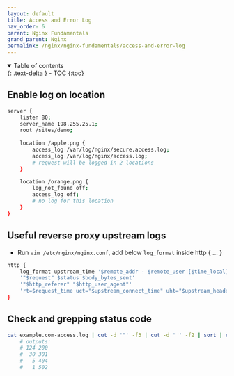 ```yaml
---
layout: default    
title: Access and Error Log
nav_order: 6
parent: Nginx Fundamentals
grand_parent: Nginx
permalink: /nginx/nginx-fundamentals/access-and-error-log
---
```

<details open markdown="block">
  <summary>
    Table of contents
  </summary>
  {: .text-delta }
- TOC
{:toc}
</details>

## Enable log on location
```bash
server {
    listen 80;
    server_name 198.255.25.1;
    root /sites/demo; 
    
    location /apple.png {
        access_log /var/log/nginx/secure.access.log;
        access_log /var/log/nginx/access.log;
        # request will be logged in 2 locations
    }

    location /orange.png {
        log_not_found off; 
        access_log off; 
        # no log for this location 
    }
}
```

## Useful reverse proxy upstream logs

* Run `vim /etc/nginx/nginx.conf`, add below `log_format` inside http { ... }

```bash
http {
    log_format upstream_time '$remote_addr - $remote_user [$time_local]'
    '"$request" $status $body_bytes_sent'
    '"$http_referer" "$http_user_agent"'
    'rt=$request_time uct="$upstream_connect_time" uht="$upstream_header_time" urt="$upstream_response_time"';
}
```

## Check and grepping status code 

```bash
cat example.com-access.log | cut -d '"' -f3 | cut -d ' ' -f2 | sort | uniq -c | sort -rn
    # outputs: 
    # 124 200
    #  30 301
    #   5 404
    #   1 502
```